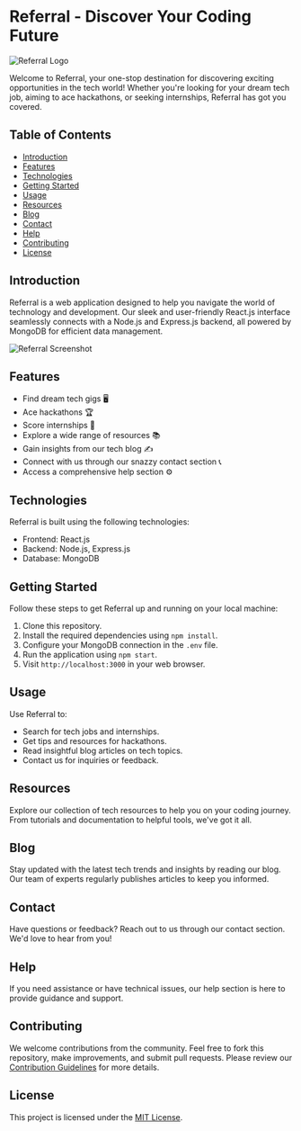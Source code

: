 # Referral - Discover Your Coding Future

![Referral Logo](insert-your-logo-url-here)

Welcome to Referral, your one-stop destination for discovering exciting opportunities in the tech world! Whether you're looking for your dream tech job, aiming to ace hackathons, or seeking internships, Referral has got you covered.

## Table of Contents
- [Introduction](#introduction)
- [Features](#features)
- [Technologies](#technologies)
- [Getting Started](#getting-started)
- [Usage](#usage)
- [Resources](#resources)
- [Blog](#blog)
- [Contact](#contact)
- [Help](#help)
- [Contributing](#contributing)
- [License](#license)

## Introduction

Referral is a web application designed to help you navigate the world of technology and development. Our sleek and user-friendly React.js interface seamlessly connects with a Node.js and Express.js backend, all powered by MongoDB for efficient data management. 

![Referral Screenshot](insert-screenshot-url-here)

## Features

- Find dream tech gigs 🖥️
- Ace hackathons 🏆
- Score internships 📝
- Explore a wide range of resources 📚
- Gain insights from our tech blog ✍️
- Connect with us through our snazzy contact section 📞
- Access a comprehensive help section ⚙️

## Technologies

Referral is built using the following technologies:

- Frontend: React.js
- Backend: Node.js, Express.js
- Database: MongoDB

## Getting Started

Follow these steps to get Referral up and running on your local machine:

1. Clone this repository.
2. Install the required dependencies using `npm install`.
3. Configure your MongoDB connection in the `.env` file.
4. Run the application using `npm start`.
5. Visit `http://localhost:3000` in your web browser.

## Usage

Use Referral to:

- Search for tech jobs and internships.
- Get tips and resources for hackathons.
- Read insightful blog articles on tech topics.
- Contact us for inquiries or feedback.

## Resources

Explore our collection of tech resources to help you on your coding journey. From tutorials and documentation to helpful tools, we've got it all.

## Blog

Stay updated with the latest tech trends and insights by reading our blog. Our team of experts regularly publishes articles to keep you informed.

## Contact

Have questions or feedback? Reach out to us through our contact section. We'd love to hear from you!

## Help

If you need assistance or have technical issues, our help section is here to provide guidance and support.

## Contributing

We welcome contributions from the community. Feel free to fork this repository, make improvements, and submit pull requests. Please review our [Contribution Guidelines](CONTRIBUTING.md) for more details.

## License

This project is licensed under the [MIT License](LICENSE).
